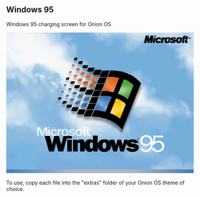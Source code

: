 ## Windows 95

Windows 95 charging screen for Onion OS

![](screenshots/original.gif)

To use, copy each file into the "extras" folder of your Onion OS theme of choice.
